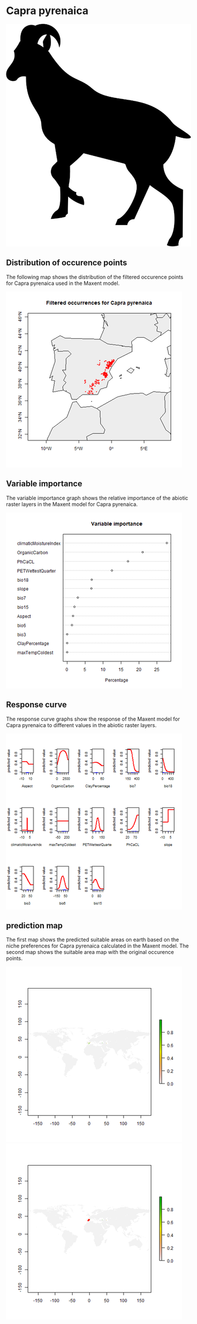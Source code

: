 # Capra pyrenaica 

![](image_taxa.png) 

## Distribution of occurence points 
The following map shows the distribution of the filtered occurence points for Capra pyrenaica used in the Maxent model. 

![](occurrences.png)
    
## Variable importance 
The variable importance graph shows the relative importance of the abiotic raster layers in the  Maxent model for Capra pyrenaica. 

![](valid_maxent_variable_importance.png)
    
## Response curve 
The response curve graphs show the response of the Maxent model for Capra pyrenaica to different values in the abiotic raster layers. 

![](valid_maxent_response_curve.png)
    
## prediction map 
The first map shows the predicted suitable areas on earth based on the niche preferences for Capra pyrenaica calculated in the Maxent model. The second map shows the suitable area map with the original occurence points.

![](prediction_map.png)
![](prediction_occurence_map.png)
    
